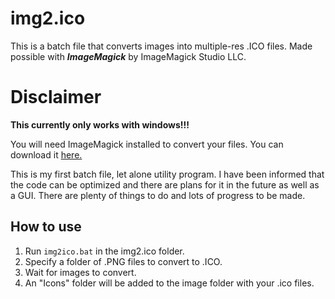 # img2.ico
 This is a batch file that converts images into multiple-res .ICO files. Made possible with ***ImageMagick*** by ImageMagick Studio LLC.
 
# Disclaimer
 **This currently only works with windows!!!**
 
 You will need ImageMagick installed to convert your files. You can download it [here.](https://imagemagick.org/script/download.php)
 
 This is my first batch file, let alone utility program. I have been informed that the code can be optimized and there are plans for it in the future as well as a GUI. There are plenty of things to do and lots of progress to be made.

## How to use
 1. Run `img2ico.bat` in the img2.ico folder.
 2. Specify a folder of .PNG files to convert to .ICO.
 3. Wait for images to convert.
 4. An "Icons" folder will be added to the image folder with your .ico files.
